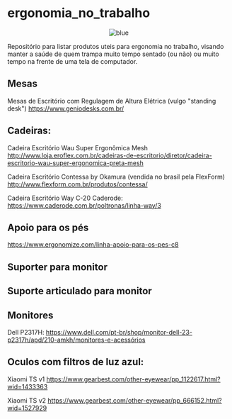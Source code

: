 # ergonomia_no_trabalho

<p align="center">
  <img src="https://raw.githubusercontent.com/luzfcb/ergonomia_no_trabalho/master/blue.png" alt="blue"/>
</p>


Repositório para listar produtos uteis para ergonomia no trabalho, visando manter a saúde de quem trampa muito tempo sentado (ou não) ou muito tempo na frente de uma tela de computador.


## Mesas

Mesas de Escritório com Regulagem de Altura Elétrica (vulgo "standing desk") https://www.geniodesks.com.br/


## Cadeiras:


Cadeira Escritório Wau Super Ergonômica Mesh http://www.loja.eroflex.com.br/cadeiras-de-escritorio/diretor/cadeira-escritorio-wau-super-ergonomica-preta-mesh

Cadeira Escritório Contessa by Okamura (vendida no brasil pela FlexForm)
http://www.flexform.com.br/produtos/contessa/


Cadeira Escritório Way C-20 Caderode: https://www.caderode.com.br/poltronas/linha-way/3


## Apoio para os pés


https://www.ergonomize.com/linha-apoio-para-os-pes-c8



## Suporter para monitor



## Suporte articulado para monitor


## Monitores

Dell P2317H: https://www.dell.com/pt-br/shop/monitor-dell-23-p2317h/apd/210-amkh/monitores-e-acessórios 


## Oculos com filtros de luz azul:

 Xiaomi TS v1 https://www.gearbest.com/other-eyewear/pp_1122617.html?wid=1433363
 
 Xiaomi TS v2 https://www.gearbest.com/other-eyewear/pp_666152.html?wid=1527929
